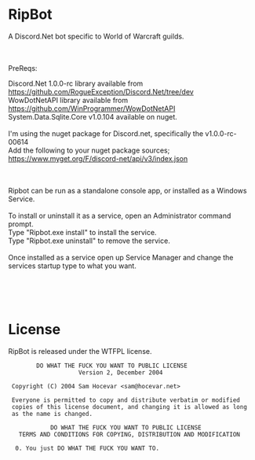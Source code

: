 # RipBot
A Discord.Net bot specific to World of Warcraft guilds.<br>
<br>

<br>
PreReqs:<br>

Discord.Net 1.0.0-rc library available from https://github.com/RogueException/Discord.Net/tree/dev<br>
WowDotNetAPI library available from https://github.com/WinProgrammer/WowDotNetAPI<br>
System.Data.Sqlite.Core v1.0.104 available on nuget.<br>
<br>
I'm using the nuget package for Discord.net, specifically the v1.0.0-rc-00614<br>
Add the following to your nuget package sources;<br>
https://www.myget.org/F/discord-net/api/v3/index.json<br>

<br><br>
Ripbot can be run as a standalone console app, or installed as a Windows Service.<br>
<br>
To install or uninstall it as a service, open an Administrator command prompt.<br>
Type "Ripbot.exe install" to install the service.<br>
Type "Ripbot.exe uninstall" to remove the service.<br><br>
Once installed as a service open up Service Manager and change the services startup type to what you want.<br>

<br><br><br>

<h1>License</h1>

RipBot is released under the WTFPL license.
```
        DO WHAT THE FUCK YOU WANT TO PUBLIC LICENSE 
                    Version 2, December 2004 

 Copyright (C) 2004 Sam Hocevar <sam@hocevar.net> 

 Everyone is permitted to copy and distribute verbatim or modified 
 copies of this license document, and changing it is allowed as long 
 as the name is changed. 

            DO WHAT THE FUCK YOU WANT TO PUBLIC LICENSE 
   TERMS AND CONDITIONS FOR COPYING, DISTRIBUTION AND MODIFICATION 

  0. You just DO WHAT THE FUCK YOU WANT TO.
```

